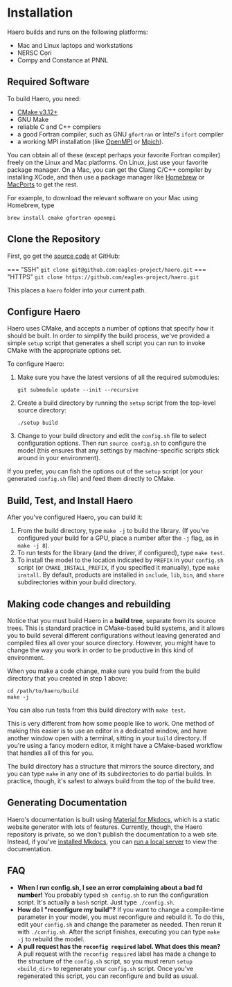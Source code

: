 # Installation

Haero builds and runs on the following platforms:

* Mac and Linux laptops and workstations
* NERSC Cori
* Compy and Constance at PNNL

## Required Software

To build Haero, you need:

* [CMake v3.12+](https://cmake.org/)
* GNU Make
* reliable C and C++ compilers
* a good Fortran compiler, such as GNU `gfortran` or Intel's `ifort` compiler
* a working MPI installation (like [OpenMPI](https://www.open-mpi.org/) or
  [Mpich](https://www.mpich.org/)).

You can obtain all of these (except perhaps your favorite Fortran compiler)
freely on the Linux and Mac platforms. On Linux, just use your favorite package
manager. On a Mac, you can get the Clang C/C++ compiler by installing XCode, and
then use a package manager like [Homebrew](https://brew.sh/) or
[MacPorts](https://www.macports.org/) to get the rest.

For example, to download the relevant software on your Mac using Homebrew, type

```
brew install cmake gfortran openmpi
```

## Clone the Repository

First, go get the [source code](https://github.com/eagles-project/haero)
at GitHub:

=== "SSH"
    ```
    git clone git@github.com:eagles-project/haero.git
    ```
=== "HTTPS"
    ```
    git clone https://github.com/eagles-project/haero.git
    ```

This places a `haero` folder into your current path.

## Configure Haero

Haero uses CMake, and accepts a number of options that specify how it should be
built. In order to simplify the build process, we've provided a simple `setup`
script that generates a shell script you can run to invoke CMake with the
appropriate options set.

To configure Haero:

1. Make sure you have the latest versions of all the required submodules:
   ```
   git submodule update --init --recursive
   ```
2. Create a build directory by running the `setup` script from the top-level
   source directory:
   ```
   ./setup build
   ```
3. Change to your build directory and edit the `config.sh` file to select
   configuration options. Then run `source config.sh` to configure the model
   (this ensures that any settings by machine-specific scripts stick around in
   your environment).

If you prefer, you can fish the options out of the `setup` script (or your
generated `config.sh` file) and feed them directly to CMake.

## Build, Test, and Install Haero

After you've configured Haero, you can build it:

1. From the build directory, type `make -j` to build the library. (If you've
   configured your build for a GPU, place a number after the `-j` flag, as in
   `make -j 8`).
4. To run tests for the library (and the driver, if configured), type
   `make test`.
5. To install the model to the location indicated by `PREFIX` in your
   `config.sh` script (or `CMAKE_INSTALL_PREFIX`, if you specified it manually),
   type `make install`. By default, products are installed in `include`, `lib`,
   `bin`, and `share` ѕubdirectories within your build directory.

## Making code changes and rebuilding

Notice that you must build Haero in a  **build tree**, separate from its source
trees. This is standard practice in CMake-based build systems, and it allows you
to build several different configurations without leaving generated and compiled
files all over your source directory. However, you might have to change the way
you work in order to be productive in this kind of environment.

When you make a code change, make sure you build from the build directory that
you created in step 1 above:

```
cd /path/to/haero/build
make -j
```

You can also run tests from this build directory with `make test`.

This is very different from how some people like to work. One method of making
this easier is to use an editor in a dedicated window, and have another window
open with a terminal, sitting in your `build` directory. If you're using a fancy
modern editor, it might have a CMake-based workflow that handles all of this for
you.

The build directory has a structure that mirrors the source directory, and you
can type `make` in any one of its subdirectories to do partial builds. In
practice, though, it's safest to always build from the top of the build tree.

## Generating Documentation

Haero's documentation is built using [Material for Mkdocs](https://squidfunk.github.io/mkdocs-material/),
which is a static website generator with lots of features. Currently, though,
the Haero repository is private, so we don't publish the documentation to a web
site. Instead, if you've [installed Mkdocs](https://squidfunk.github.io/mkdocs-material/getting-started/),
you can [run a local server](https://squidfunk.github.io/mkdocs-material/creating-your-site/#previewing-as-you-write)
to view the documentation.

## FAQ

+ **When I run config.sh, I see an error complaining about a bad fd number!**
  You probably typed `sh config.sh` to run the configuration script. It's
  actually a `bash` script. Just type `./config.sh`.
+ **How do I "reconfigure my build"?** If you want to change a compile-time
  parameter in your model, you must reconfigure and rebuild it. To do this,
  edit your `config.sh` and change the parameter as needed. Then rerun it with
  `./config.sh`. After the script finishes, executing you can type `make -j` to
  rebuild the model.
+ **A pull request has the `reconfig required` label. What does this mean?**
  A pull request with the `reconfig required` label has made a change to the
  structure of the `config.sh` script, so you must rerun `setup <build_dir>`
  to regenerate your `config.sh` script. Once you've regenerated this script,
  you can reconfigure and build as usual.

